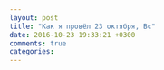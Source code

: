 ```yaml
---
layout: post
title: "Как я провёл 23 октября, Вс"
date: 2016-10-23 19:33:21 +0300
comments: true
categories: 
---
```

